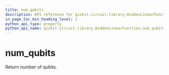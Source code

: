 ```yaml
---
title: num_qubits
description: API reference for qiskit.circuit.library.HiddenLinearFunction.num_qubits
in_page_toc_min_heading_level: 1
python_api_type: property
python_api_name: qiskit.circuit.library.HiddenLinearFunction.num_qubits
---
```


# num\_qubits

Return number of qubits.

